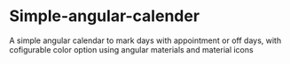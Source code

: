 # Simple-angular-calender

A simple angular calendar to mark days with appointment or off days, with cofigurable color option using angular materials and material icons


